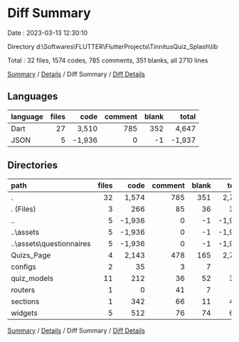 # Diff Summary

Date : 2023-03-13 12:30:10

Directory d:\\Softwares\\FLUTTER\\FlutterProjects\\TinnitusQuiz_Splash\\lib

Total : 32 files,  1574 codes, 785 comments, 351 blanks, all 2710 lines

[Summary](results.md) / [Details](details.md) / Diff Summary / [Diff Details](diff-details.md)

## Languages
| language | files | code | comment | blank | total |
| :--- | ---: | ---: | ---: | ---: | ---: |
| Dart | 27 | 3,510 | 785 | 352 | 4,647 |
| JSON | 5 | -1,936 | 0 | -1 | -1,937 |

## Directories
| path | files | code | comment | blank | total |
| :--- | ---: | ---: | ---: | ---: | ---: |
| . | 32 | 1,574 | 785 | 351 | 2,710 |
| . (Files) | 3 | 266 | 85 | 36 | 387 |
| .. | 5 | -1,936 | 0 | -1 | -1,937 |
| ..\\assets | 5 | -1,936 | 0 | -1 | -1,937 |
| ..\\assets\\questionnaires | 5 | -1,936 | 0 | -1 | -1,937 |
| Quizs_Page | 4 | 2,143 | 478 | 165 | 2,786 |
| configs | 2 | 35 | 3 | 7 | 45 |
| quiz_models | 11 | 212 | 36 | 52 | 300 |
| routers | 1 | 0 | 41 | 7 | 48 |
| sections | 1 | 342 | 66 | 11 | 419 |
| widgets | 5 | 512 | 76 | 74 | 662 |

[Summary](results.md) / [Details](details.md) / Diff Summary / [Diff Details](diff-details.md)